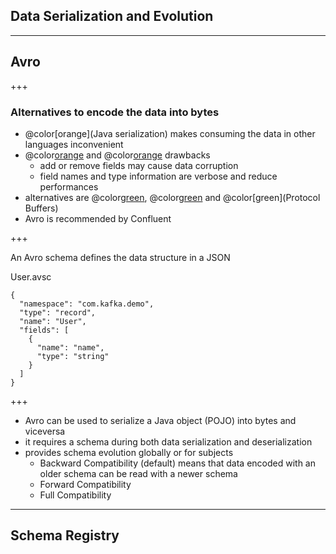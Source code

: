 ## Data Serialization and Evolution

---

## Avro

+++

### Alternatives to encode the data into bytes

* @color[orange](Java serialization) makes consuming the data in other languages inconvenient
* @color[orange](XML) and @color[orange](JSON) drawbacks
  - add or remove fields may cause data corruption
  - field names and type information are verbose and reduce performances
* alternatives are @color[green](Avro), @color[green](Thrift) and @color[green](Protocol Buffers)
* Avro is recommended by Confluent

+++

An Avro schema defines the data structure in a JSON

User.avsc
```
{
  "namespace": "com.kafka.demo",
  "type": "record",
  "name": "User",
  "fields": [
    {
      "name": "name",
      "type": "string"
    }
  ]
}
```

+++

* Avro can be used to serialize a Java object (POJO) into bytes and viceversa
* it requires a schema during both data serialization and deserialization
* provides schema evolution globally or for subjects
  - Backward Compatibility (default) means that data encoded with an older schema can be read with a newer schema
  - Forward Compatibility
  - Full Compatibility

---

## Schema Registry
